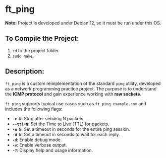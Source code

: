 # ft_ping

**Note:** Project is developed under Debian 12, so it must be run under this OS.

## To Compile the Project:

1. `cd` to the project folder.
2. `sudo make`.

## Description:

`ft_ping` is a custom reimplementation of the standard `ping` utility, developed as a network programming practice project. The purpose is to understand the **ICMP protocol** and gain experience working with **raw sockets**.

`ft_ping` supports typical use cases such as `ft_ping example.com` and includes the following flags:

- **`-c N`**: Stop after sending N packets.
- **`--ttl=N`**: Set the Time to Live (TTL) for packets.
- **`-w N`**: Set a timeout in seconds for the entire ping session.
- **`-W N`**: Set a timeout in seconds to wait for each reply.
- **`-d`**: Enable debug mode.
- **`-v`**: Enable verbose output.
- **`-?`**: Display help and usage information.

